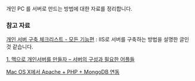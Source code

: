 개인 PC 를 서버로 만드는 방법에 대한 자료를 정리합니다. 

### 참고 자료

[개인 서버 구축 체크리스트 - 모든 기능편](http://studyforus.tistory.com/170) : IIS로 서버를 구축하는 방법을 설명한 글인 것 같습니다.

[1. 맥으로 개인서버를 만들자 – 서버의 구성과 필요한 어플들](http://blog.rainheart.net/wordpress/?p=41)

[Mac OS X에서 Apache + PHP + MongoDB 연동](http://blog.saltfactory.net/php/installing-apache-php-mongodb-on-macosx.html)

